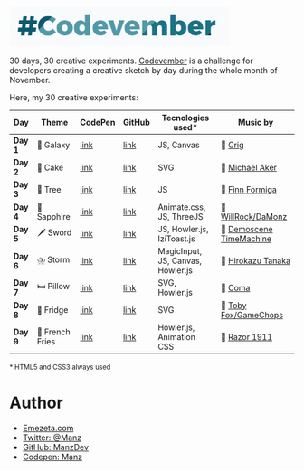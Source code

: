 ![Codevember 2017](codevember-logo.gif)

30 days, 30 creative experiments. [Codevember](http://codevember.xyz/) is a challenge for developers creating a creative sketch by day during the whole month of November.

Here, my 30 creative experiments:

| Day | Theme | CodePen | GitHub | Tecnologies used* | Music by |
|-----|-------|--------------|-------------|-------------------|----------|
| **Day 1** | 🌌 Galaxy | [link](https://codepen.io/manz/pen/KypYmz) | [link](https://manzdev.github.io/codevember2017/day-1/) | JS, Canvas | 🎵 [Crig](https://soundcloud.com/crig-1) |
| **Day 2** | 🎂 Cake | [link](https://codepen.io/manz/pen/vWNrdE) | [link](https://manzdev.github.io/codevember2017/day-2/) | SVG | 🎵 [Michael Aker](https://soundcloud.com/michael-manotas)  |
| **Day 3** | 🌲 Tree | [link](https://codepen.io/manz/pen/bYEvoL) | [link](https://manzdev.github.io/codevember2017/day-3/) | JS | 🎵 [Finn Formiga](https://soundcloud.com/finn-formiga) |
| **Day 4** | 💎 Sapphire | [link](https://codepen.io/manz/pen/zPqvmg) | [link](https://manzdev.github.io/codevember2017/day-4/) | Animate.css, JS, ThreeJS | 🎵 [WillRock/DaMonz](http://mirrorimage.ocremix.org/) |
| **Day 5** | 🗡 Sword | [link](https://codepen.io/manz/pen/wPGQjq) | [link](https://manzdev.github.io/codevember2017/day-5/) | JS, Howler.js, IziToast.js | 🎵 [Demoscene TimeMachine](https://soundcloud.com/demoscenetimemachine/power-up) |
| **Day 6** | ⛈️ Storm | [link](https://codepen.io/manz/full/WXxxZE) | [link](https://manzdev.github.io/codevember2017/day-6/) | MagicInput, JS, Canvas, Howler.js | 🎵 [Hirokazu Tanaka](https://www.youtube.com/watch?v=TpbTnufHqnI) |
| **Day 7** | 🛏️ Pillow | [link](https://codepen.io/manz/full/YEWmGG/) | [link](https://manzdev.github.io/codevember2017/day-7/) | SVG, Howler.js | 🎵 [Coma](https://soundcloud.com/scene_music/skogens-djur-014) |
| **Day 8** | 🍦 Fridge | [link](https://codepen.io/manz/full/EbNjWy/) | [link](https://manzdev.github.io/codevember2017/day-8/) | SVG | 🎵 [Toby Fox/GameChops](https://soundcloud.com/gamechops/spooktune-chiptune) |
| **Day 9** | 🍟 French Fries | [link](https://codepen.io/manz/pen/eeBPaz) | [link](https://manzdev.github.io/codevember2017/day-9/) | Howler.js, Animation CSS | 🎵 [Razor 1911](https://soundcloud.com/dailychiptune/razor1911-starcraft-2-wings-of-liberty-crack) |

<small>* HTML5 and CSS3 always used</small>



# Author

- [Emezeta.com](https://www.emezeta.com/)
- [Twitter: @Manz](https://twitter.com/Manz)
- [GitHub: ManzDev](https://github.com/ManzDev)
- [Codepen: Manz](https://codepen.io/Manz)
